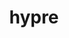 ---
title: "hypre"
layout: cache
categories: [package, develop-2023-10-08]
meta: {"versions": ["2.29.0"], "compilers": ["cce@=15.0.1", "gcc@=11.1.0", "gcc@=11.4.0", "gcc@=7.3.1", "gcc@=7.5.0", "gcc@=9.4.0", "oneapi@=2023.2.1"], "oss": ["amzn2", "rhel8", "ubuntu18.04", "ubuntu20.04"], "platforms": ["linux"], "targets": ["aarch64", "neoverse_n1", "ppc64le", "x86_64_v3", "zen4"], "stacks": ["aws-isc", "aws-isc-aarch64", "data-vis-sdk", "e4s", "e4s-arm", "e4s-cray-rhel", "e4s-oneapi", "e4s-power", "e4s-rocm-external", "radiuss", "radiuss-aws", "radiuss-aws-aarch64", "root"], "num_specs": 23, "num_specs_by_stack": {"root": 23, "radiuss-aws-aarch64": 2, "aws-isc-aarch64": 2, "radiuss-aws": 2, "aws-isc": 1, "e4s-cray-rhel": 1, "radiuss": 1, "e4s-arm": 3, "e4s-power": 2, "data-vis-sdk": 1, "e4s-rocm-external": 3, "e4s": 5, "e4s-oneapi": 1}}
spec_details: [{"hash": "uhk3gbgdmhoe25otx4z5ecqpmmhplwc2", "compiler": "gcc@=7.3.1", "versions": ["2.29.0"], "os": "amzn2", "platform": "linux", "target": "aarch64", "variants": ["build_system=autotools", "~caliper", "~complex", "~cuda", "~debug", "+fortran", "~gptune", "~int64", "~internal-superlu", "~magma", "~mixedint", "+mpi", "~openmp", "~rocm", "+shared", "~superlu-dist", "~sycl", "~umpire", "~unified-memory"], "stacks": ["root", "radiuss-aws-aarch64"], "size": "-", "tarball": "https://binaries.spack.io/develop-2023-10-08/build_cache/linux-amzn2-aarch64/gcc-7.3.1/hypre-2.29.0/linux-amzn2-aarch64-gcc-7.3.1-hypre-2.29.0-uhk3gbgdmhoe25otx4z5ecqpmmhplwc2.spack"}, {"hash": "nqu5qzyxlryxf4qzkk2yfht7voxe5wqs", "compiler": "gcc@=7.3.1", "versions": ["2.29.0"], "os": "amzn2", "platform": "linux", "target": "aarch64", "variants": ["build_system=autotools", "~caliper", "~complex", "~cuda", "~debug", "+fortran", "~gptune", "~int64", "~internal-superlu", "~magma", "~mixedint", "+mpi", "~openmp", "~rocm", "+shared", "~superlu-dist", "~sycl", "~umpire", "~unified-memory"], "stacks": ["root", "aws-isc-aarch64"], "size": "-", "tarball": "https://binaries.spack.io/develop-2023-10-08/build_cache/linux-amzn2-aarch64/gcc-7.3.1/hypre-2.29.0/linux-amzn2-aarch64-gcc-7.3.1-hypre-2.29.0-nqu5qzyxlryxf4qzkk2yfht7voxe5wqs.spack"}, {"hash": "w5mtfw3xs26hsnofemz5dfdabgzoejx7", "compiler": "gcc@=7.3.1", "versions": ["2.29.0"], "os": "amzn2", "platform": "linux", "target": "neoverse_n1", "variants": ["build_system=autotools", "~caliper", "~complex", "~cuda", "~debug", "+fortran", "~gptune", "~int64", "~internal-superlu", "~magma", "~mixedint", "+mpi", "~openmp", "~rocm", "+shared", "~superlu-dist", "~sycl", "~umpire", "~unified-memory"], "stacks": ["root", "aws-isc-aarch64"], "size": "-", "tarball": "https://binaries.spack.io/develop-2023-10-08/build_cache/linux-amzn2-neoverse_n1/gcc-7.3.1/hypre-2.29.0/linux-amzn2-neoverse_n1-gcc-7.3.1-hypre-2.29.0-w5mtfw3xs26hsnofemz5dfdabgzoejx7.spack"}, {"hash": "npktmj27vuppv5xus7e4r3lyuci3sm33", "compiler": "gcc@=7.3.1", "versions": ["2.29.0"], "os": "amzn2", "platform": "linux", "target": "neoverse_n1", "variants": ["build_system=autotools", "~caliper", "~complex", "~cuda", "~debug", "+fortran", "~gptune", "~int64", "~internal-superlu", "~magma", "~mixedint", "+mpi", "~openmp", "~rocm", "+shared", "~superlu-dist", "~sycl", "~umpire", "~unified-memory"], "stacks": ["root", "radiuss-aws-aarch64"], "size": "-", "tarball": "https://binaries.spack.io/develop-2023-10-08/build_cache/linux-amzn2-neoverse_n1/gcc-7.3.1/hypre-2.29.0/linux-amzn2-neoverse_n1-gcc-7.3.1-hypre-2.29.0-npktmj27vuppv5xus7e4r3lyuci3sm33.spack"}, {"hash": "u5ue56difxiqwwmajduiwsjv3gdynsmw", "compiler": "gcc@=7.3.1", "versions": ["2.29.0"], "os": "amzn2", "platform": "linux", "target": "x86_64_v3", "variants": ["build_system=autotools", "~caliper", "~complex", "+cuda", "cuda_arch=70", "~debug", "+fortran", "~gptune", "~int64", "~internal-superlu", "~magma", "~mixedint", "+mpi", "~openmp", "~rocm", "+shared", "~superlu-dist", "~sycl", "~umpire", "~unified-memory"], "stacks": ["root", "radiuss-aws"], "size": "-", "tarball": "https://binaries.spack.io/develop-2023-10-08/build_cache/linux-amzn2-x86_64_v3/gcc-7.3.1/hypre-2.29.0/linux-amzn2-x86_64_v3-gcc-7.3.1-hypre-2.29.0-u5ue56difxiqwwmajduiwsjv3gdynsmw.spack"}, {"hash": "wifnbqihamneuwybew7mmzru75ed3663", "compiler": "gcc@=7.3.1", "versions": ["2.29.0"], "os": "amzn2", "platform": "linux", "target": "x86_64_v3", "variants": ["build_system=autotools", "~caliper", "~complex", "~cuda", "~debug", "+fortran", "~gptune", "~int64", "~internal-superlu", "~magma", "~mixedint", "+mpi", "~openmp", "~rocm", "+shared", "~superlu-dist", "~sycl", "~umpire", "~unified-memory"], "stacks": ["aws-isc", "root"], "size": "-", "tarball": "https://binaries.spack.io/develop-2023-10-08/build_cache/linux-amzn2-x86_64_v3/gcc-7.3.1/hypre-2.29.0/linux-amzn2-x86_64_v3-gcc-7.3.1-hypre-2.29.0-wifnbqihamneuwybew7mmzru75ed3663.spack"}, {"hash": "pwl6eg6wbyqybbo7n3nvrzcwlzstuuhj", "compiler": "gcc@=7.3.1", "versions": ["2.29.0"], "os": "amzn2", "platform": "linux", "target": "x86_64_v3", "variants": ["build_system=autotools", "~caliper", "~complex", "~cuda", "~debug", "+fortran", "~gptune", "~int64", "~internal-superlu", "~magma", "~mixedint", "+mpi", "~openmp", "~rocm", "+shared", "~superlu-dist", "~sycl", "~umpire", "~unified-memory"], "stacks": ["root", "radiuss-aws"], "size": "-", "tarball": "https://binaries.spack.io/develop-2023-10-08/build_cache/linux-amzn2-x86_64_v3/gcc-7.3.1/hypre-2.29.0/linux-amzn2-x86_64_v3-gcc-7.3.1-hypre-2.29.0-pwl6eg6wbyqybbo7n3nvrzcwlzstuuhj.spack"}, {"hash": "3wlzyfvj4pibqrioz4xfyvfl7oa2tu5q", "compiler": "cce@=15.0.1", "versions": ["2.29.0"], "os": "rhel8", "platform": "linux", "target": "zen4", "variants": ["build_system=autotools", "~caliper", "~complex", "~cuda", "~debug", "+fortran", "~gptune", "~int64", "~internal-superlu", "~magma", "~mixedint", "+mpi", "~openmp", "~rocm", "+shared", "~superlu-dist", "~sycl", "~umpire", "~unified-memory"], "stacks": ["root", "e4s-cray-rhel"], "size": "-", "tarball": "https://binaries.spack.io/develop-2023-10-08/build_cache/linux-rhel8-zen4/cce-15.0.1/hypre-2.29.0/linux-rhel8-zen4-cce-15.0.1-hypre-2.29.0-3wlzyfvj4pibqrioz4xfyvfl7oa2tu5q.spack"}, {"hash": "mcuykexfczf5oxx2dnqihd6kwxqwgloj", "compiler": "gcc@=7.5.0", "versions": ["2.29.0"], "os": "ubuntu18.04", "platform": "linux", "target": "x86_64_v3", "variants": ["build_system=autotools", "~caliper", "~complex", "~cuda", "~debug", "+fortran", "~gptune", "~int64", "~internal-superlu", "~magma", "~mixedint", "+mpi", "~openmp", "~rocm", "+shared", "~superlu-dist", "~sycl", "~umpire", "~unified-memory"], "stacks": ["root", "radiuss"], "size": "-", "tarball": "https://binaries.spack.io/develop-2023-10-08/build_cache/linux-ubuntu18.04-x86_64_v3/gcc-7.5.0/hypre-2.29.0/linux-ubuntu18.04-x86_64_v3-gcc-7.5.0-hypre-2.29.0-mcuykexfczf5oxx2dnqihd6kwxqwgloj.spack"}, {"hash": "bknkkitt7at5pqrmpyevayo2awtptl52", "compiler": "gcc@=11.4.0", "versions": ["2.29.0"], "os": "ubuntu20.04", "platform": "linux", "target": "aarch64", "variants": ["build_system=autotools", "~caliper", "~complex", "~cuda", "~debug", "+fortran", "~gptune", "~int64", "~internal-superlu", "~magma", "~mixedint", "+mpi", "~openmp", "~rocm", "+shared", "~superlu-dist", "~sycl", "~umpire", "~unified-memory"], "stacks": ["root", "e4s-arm"], "size": "-", "tarball": "https://binaries.spack.io/develop-2023-10-08/build_cache/linux-ubuntu20.04-aarch64/gcc-11.4.0/hypre-2.29.0/linux-ubuntu20.04-aarch64-gcc-11.4.0-hypre-2.29.0-bknkkitt7at5pqrmpyevayo2awtptl52.spack"}, {"hash": "mqzovfxpdlpq4zwxo4lk7obf6qisit5l", "compiler": "gcc@=11.4.0", "versions": ["2.29.0"], "os": "ubuntu20.04", "platform": "linux", "target": "aarch64", "variants": ["build_system=autotools", "~caliper", "~complex", "+cuda", "cuda_arch=80", "~debug", "+fortran", "~gptune", "~int64", "~internal-superlu", "~magma", "~mixedint", "+mpi", "~openmp", "~rocm", "+shared", "~superlu-dist", "~sycl", "~umpire", "~unified-memory"], "stacks": ["root", "e4s-arm"], "size": "-", "tarball": "https://binaries.spack.io/develop-2023-10-08/build_cache/linux-ubuntu20.04-aarch64/gcc-11.4.0/hypre-2.29.0/linux-ubuntu20.04-aarch64-gcc-11.4.0-hypre-2.29.0-mqzovfxpdlpq4zwxo4lk7obf6qisit5l.spack"}, {"hash": "qmpn5kx7lzkdioyjc65y5j42ty6ujz4c", "compiler": "gcc@=11.4.0", "versions": ["2.29.0"], "os": "ubuntu20.04", "platform": "linux", "target": "aarch64", "variants": ["build_system=autotools", "~caliper", "~complex", "+cuda", "cuda_arch=75", "~debug", "+fortran", "~gptune", "~int64", "~internal-superlu", "~magma", "~mixedint", "+mpi", "~openmp", "~rocm", "+shared", "~superlu-dist", "~sycl", "~umpire", "~unified-memory"], "stacks": ["root", "e4s-arm"], "size": "-", "tarball": "https://binaries.spack.io/develop-2023-10-08/build_cache/linux-ubuntu20.04-aarch64/gcc-11.4.0/hypre-2.29.0/linux-ubuntu20.04-aarch64-gcc-11.4.0-hypre-2.29.0-qmpn5kx7lzkdioyjc65y5j42ty6ujz4c.spack"}, {"hash": "bo7juf33f7ctmw6wvtign4d3rpa4omrf", "compiler": "gcc@=9.4.0", "versions": ["2.29.0"], "os": "ubuntu20.04", "platform": "linux", "target": "ppc64le", "variants": ["build_system=autotools", "~caliper", "~complex", "~cuda", "~debug", "+fortran", "~gptune", "~int64", "~internal-superlu", "~magma", "~mixedint", "+mpi", "~openmp", "~rocm", "+shared", "~superlu-dist", "~sycl", "~umpire", "~unified-memory"], "stacks": ["root", "e4s-power"], "size": "-", "tarball": "https://binaries.spack.io/develop-2023-10-08/build_cache/linux-ubuntu20.04-ppc64le/gcc-9.4.0/hypre-2.29.0/linux-ubuntu20.04-ppc64le-gcc-9.4.0-hypre-2.29.0-bo7juf33f7ctmw6wvtign4d3rpa4omrf.spack"}, {"hash": "twsbg4lysy6twwckumylhjjbq3ezzksi", "compiler": "gcc@=9.4.0", "versions": ["2.29.0"], "os": "ubuntu20.04", "platform": "linux", "target": "ppc64le", "variants": ["build_system=autotools", "~caliper", "~complex", "+cuda", "cuda_arch=70", "~debug", "+fortran", "~gptune", "~int64", "~internal-superlu", "~magma", "~mixedint", "+mpi", "~openmp", "~rocm", "+shared", "~superlu-dist", "~sycl", "~umpire", "~unified-memory"], "stacks": ["root", "e4s-power"], "size": "-", "tarball": "https://binaries.spack.io/develop-2023-10-08/build_cache/linux-ubuntu20.04-ppc64le/gcc-9.4.0/hypre-2.29.0/linux-ubuntu20.04-ppc64le-gcc-9.4.0-hypre-2.29.0-twsbg4lysy6twwckumylhjjbq3ezzksi.spack"}, {"hash": "w6bccmkglj5amktbezpms6rczf3nl64h", "compiler": "gcc@=11.1.0", "versions": ["2.29.0"], "os": "ubuntu20.04", "platform": "linux", "target": "x86_64_v3", "variants": ["build_system=autotools", "~caliper", "~complex", "~cuda", "~debug", "+fortran", "~gptune", "~int64", "~internal-superlu", "~magma", "~mixedint", "+mpi", "~openmp", "~rocm", "+shared", "~superlu-dist", "~sycl", "~umpire", "~unified-memory"], "stacks": ["root", "data-vis-sdk"], "size": "-", "tarball": "https://binaries.spack.io/develop-2023-10-08/build_cache/linux-ubuntu20.04-x86_64_v3/gcc-11.1.0/hypre-2.29.0/linux-ubuntu20.04-x86_64_v3-gcc-11.1.0-hypre-2.29.0-w6bccmkglj5amktbezpms6rczf3nl64h.spack"}, {"hash": "ujzqdpwgizz75worhnxbk5svj6krpg5x", "compiler": "gcc@=11.4.0", "versions": ["2.29.0"], "os": "ubuntu20.04", "platform": "linux", "target": "x86_64_v3", "variants": ["build_system=autotools", "~caliper", "~complex", "~cuda", "~debug", "+fortran", "~gptune", "~int64", "~internal-superlu", "~magma", "~mixedint", "+mpi", "~openmp", "~rocm", "+shared", "~superlu-dist", "~sycl", "~umpire", "~unified-memory"], "stacks": ["e4s-rocm-external", "root", "e4s"], "size": "-", "tarball": "https://binaries.spack.io/develop-2023-10-08/build_cache/linux-ubuntu20.04-x86_64_v3/gcc-11.4.0/hypre-2.29.0/linux-ubuntu20.04-x86_64_v3-gcc-11.4.0-hypre-2.29.0-ujzqdpwgizz75worhnxbk5svj6krpg5x.spack"}, {"hash": "44d2wumff7xq7rmp6jlkczgjpuuwyni2", "compiler": "gcc@=11.4.0", "versions": ["2.29.0"], "os": "ubuntu20.04", "platform": "linux", "target": "x86_64_v3", "variants": ["build_system=autotools", "~caliper", "~complex", "~cuda", "~debug", "+fortran", "~gptune", "~int64", "~internal-superlu", "~magma", "~mixedint", "+mpi", "~openmp", "~rocm", "+shared", "~superlu-dist", "~sycl", "~umpire", "~unified-memory"], "stacks": ["e4s", "root"], "size": "-", "tarball": "https://binaries.spack.io/develop-2023-10-08/build_cache/linux-ubuntu20.04-x86_64_v3/gcc-11.4.0/hypre-2.29.0/linux-ubuntu20.04-x86_64_v3-gcc-11.4.0-hypre-2.29.0-44d2wumff7xq7rmp6jlkczgjpuuwyni2.spack"}, {"hash": "4f7334gzdtnlnw5lj3cfxaqecw3fxy5b", "compiler": "gcc@=11.4.0", "versions": ["2.29.0"], "os": "ubuntu20.04", "platform": "linux", "target": "x86_64_v3", "variants": ["amdgpu_target=gfx90a", "build_system=autotools", "~caliper", "~complex", "~cuda", "~debug", "+fortran", "~gptune", "~int64", "~internal-superlu", "~magma", "~mixedint", "+mpi", "~openmp", "+rocm", "+shared", "~superlu-dist", "~sycl", "~umpire", "~unified-memory"], "stacks": ["e4s-rocm-external", "root"], "size": "-", "tarball": "https://binaries.spack.io/develop-2023-10-08/build_cache/linux-ubuntu20.04-x86_64_v3/gcc-11.4.0/hypre-2.29.0/linux-ubuntu20.04-x86_64_v3-gcc-11.4.0-hypre-2.29.0-4f7334gzdtnlnw5lj3cfxaqecw3fxy5b.spack"}, {"hash": "rctb6jyf32rf2nj4qrkhp7qbpnbij3jo", "compiler": "gcc@=11.4.0", "versions": ["2.29.0"], "os": "ubuntu20.04", "platform": "linux", "target": "x86_64_v3", "variants": ["build_system=autotools", "~caliper", "~complex", "+cuda", "cuda_arch=80", "~debug", "+fortran", "~gptune", "~int64", "~internal-superlu", "~magma", "~mixedint", "+mpi", "~openmp", "~rocm", "+shared", "~superlu-dist", "~sycl", "~umpire", "~unified-memory"], "stacks": ["e4s", "root"], "size": "-", "tarball": "https://binaries.spack.io/develop-2023-10-08/build_cache/linux-ubuntu20.04-x86_64_v3/gcc-11.4.0/hypre-2.29.0/linux-ubuntu20.04-x86_64_v3-gcc-11.4.0-hypre-2.29.0-rctb6jyf32rf2nj4qrkhp7qbpnbij3jo.spack"}, {"hash": "uibxkmabnzq7aotupcyqsi4i6hrg53az", "compiler": "gcc@=11.4.0", "versions": ["2.29.0"], "os": "ubuntu20.04", "platform": "linux", "target": "x86_64_v3", "variants": ["amdgpu_target=gfx908", "build_system=autotools", "~caliper", "~complex", "~cuda", "~debug", "+fortran", "~gptune", "~int64", "~internal-superlu", "~magma", "~mixedint", "+mpi", "~openmp", "+rocm", "+shared", "~superlu-dist", "~sycl", "~umpire", "~unified-memory"], "stacks": ["e4s-rocm-external", "root"], "size": "-", "tarball": "https://binaries.spack.io/develop-2023-10-08/build_cache/linux-ubuntu20.04-x86_64_v3/gcc-11.4.0/hypre-2.29.0/linux-ubuntu20.04-x86_64_v3-gcc-11.4.0-hypre-2.29.0-uibxkmabnzq7aotupcyqsi4i6hrg53az.spack"}, {"hash": "zb6kjvs6pyncngn54np5k73mbnazzrb6", "compiler": "gcc@=11.4.0", "versions": ["2.29.0"], "os": "ubuntu20.04", "platform": "linux", "target": "x86_64_v3", "variants": ["amdgpu_target=gfx908", "build_system=autotools", "~caliper", "~complex", "~cuda", "~debug", "+fortran", "~gptune", "~int64", "~internal-superlu", "~magma", "~mixedint", "+mpi", "~openmp", "+rocm", "+shared", "~superlu-dist", "~sycl", "~umpire", "~unified-memory"], "stacks": ["e4s", "root"], "size": "-", "tarball": "https://binaries.spack.io/develop-2023-10-08/build_cache/linux-ubuntu20.04-x86_64_v3/gcc-11.4.0/hypre-2.29.0/linux-ubuntu20.04-x86_64_v3-gcc-11.4.0-hypre-2.29.0-zb6kjvs6pyncngn54np5k73mbnazzrb6.spack"}, {"hash": "ngiuga3dk37skgqzf2jmeyhbccjwonzk", "compiler": "gcc@=11.4.0", "versions": ["2.29.0"], "os": "ubuntu20.04", "platform": "linux", "target": "x86_64_v3", "variants": ["amdgpu_target=gfx90a", "build_system=autotools", "~caliper", "~complex", "~cuda", "~debug", "+fortran", "~gptune", "~int64", "~internal-superlu", "~magma", "~mixedint", "+mpi", "~openmp", "+rocm", "+shared", "~superlu-dist", "~sycl", "~umpire", "~unified-memory"], "stacks": ["e4s", "root"], "size": "-", "tarball": "https://binaries.spack.io/develop-2023-10-08/build_cache/linux-ubuntu20.04-x86_64_v3/gcc-11.4.0/hypre-2.29.0/linux-ubuntu20.04-x86_64_v3-gcc-11.4.0-hypre-2.29.0-ngiuga3dk37skgqzf2jmeyhbccjwonzk.spack"}, {"hash": "e4zagmcfkzxlkgphh3qxs5za6gwagwwj", "compiler": "oneapi@=2023.2.1", "versions": ["2.29.0"], "os": "ubuntu20.04", "platform": "linux", "target": "x86_64_v3", "variants": ["build_system=autotools", "~caliper", "~complex", "~cuda", "~debug", "+fortran", "~gptune", "~int64", "~internal-superlu", "~magma", "~mixedint", "+mpi", "~openmp", "~rocm", "+shared", "~superlu-dist", "~sycl", "~umpire", "~unified-memory"], "stacks": ["root", "e4s-oneapi"], "size": "-", "tarball": "https://binaries.spack.io/develop-2023-10-08/build_cache/linux-ubuntu20.04-x86_64_v3/oneapi-2023.2.1/hypre-2.29.0/linux-ubuntu20.04-x86_64_v3-oneapi-2023.2.1-hypre-2.29.0-e4zagmcfkzxlkgphh3qxs5za6gwagwwj.spack"}]
---